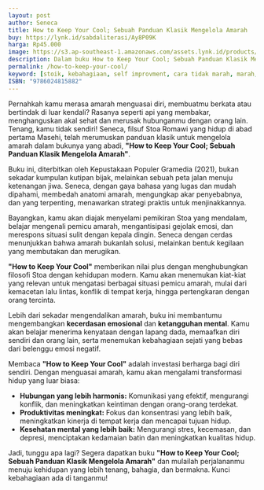 ```yaml
---
layout: post
author: Seneca
title: How to Keep Your Cool; Sebuah Panduan Klasik Mengelola Amarah
buy: https://lynk.id/sabdaliterasi/Ay8P09K
harga: Rp45.000
image: https://s3.ap-southeast-1.amazonaws.com/assets.lynk.id/products/30-11-2023/1701360238702_6156973
description: Dalam buku How to Keep Your Cool; Sebuah Panduan Klasik Mengelola Amarah, Seneca mengajarkan berbagai prinsip dan strategi untuk mengelola emosi, khus
permalink: /how-to-keep-your-cool/
keyword: [stoik, kebahagiaan, self improvment, cara tidak marah, marah, agar tidak gampang marah]
ISBN: "9786024815882"
---
```

<p>Pernahkah kamu merasa amarah menguasai diri, membuatmu berkata atau bertindak di luar kendali? Rasanya seperti api yang membakar, menghanguskan akal sehat dan merusak hubunganmu dengan orang lain. Tenang, kamu tidak sendiri! Seneca, filsuf Stoa Romawi yang hidup di abad pertama Masehi, telah merumuskan panduan klasik untuk mengelola amarah dalam bukunya yang abadi, <strong>"How to Keep Your Cool; Sebuah Panduan Klasik Mengelola Amarah"</strong>.</p><p>Buku ini, diterbitkan oleh Kepustakaan Populer Gramedia (2021), bukan sekadar kumpulan kutipan bijak, melainkan sebuah peta jalan menuju ketenangan jiwa. Seneca, dengan gaya bahasa yang lugas dan mudah dipahami, membedah anatomi amarah, mengungkap akar penyebabnya, dan yang terpenting, menawarkan strategi praktis untuk menjinakkannya.</p><p>Bayangkan, kamu akan diajak menyelami pemikiran Stoa yang mendalam, belajar mengenali pemicu amarah, mengantisipasi gejolak emosi, dan merespons situasi sulit dengan kepala dingin. Seneca dengan cerdas menunjukkan bahwa amarah bukanlah solusi, melainkan bentuk kegilaan yang membutakan dan merugikan.</p><p><strong>"How to Keep Your Cool"</strong> memberikan nilai plus dengan menghubungkan filosofi Stoa dengan kehidupan modern. Kamu akan menemukan kiat-kiat yang relevan untuk mengatasi berbagai situasi pemicu amarah, mulai dari kemacetan lalu lintas, konflik di tempat kerja, hingga pertengkaran dengan orang tercinta.</p><p>Lebih dari sekadar mengendalikan amarah, buku ini membantumu mengembangkan <strong>kecerdasan emosional</strong> dan <strong>ketangguhan mental</strong>. Kamu akan belajar menerima kenyataan dengan lapang dada, memaafkan diri sendiri dan orang lain, serta menemukan kebahagiaan sejati yang bebas dari belenggu emosi negatif.</p><p>Membaca <strong>"How to Keep Your Cool"</strong> adalah investasi berharga bagi diri sendiri. Dengan menguasai amarah, kamu akan mengalami transformasi hidup yang luar biasa:</p><ul><li><strong>Hubungan yang lebih harmonis:</strong> Komunikasi yang efektif, mengurangi konflik, dan meningkatkan keintiman dengan orang-orang terdekat.</li><li><strong>Produktivitas meningkat:</strong> Fokus dan konsentrasi yang lebih baik, meningkatkan kinerja di tempat kerja dan mencapai tujuan hidup.</li><li><strong>Kesehatan mental yang lebih baik:</strong> Mengurangi stres, kecemasan, dan depresi, menciptakan kedamaian batin dan meningkatkan kualitas hidup.</li></ul><p>Jadi, tunggu apa lagi? Segera dapatkan buku <strong>"How to Keep Your Cool; Sebuah Panduan Klasik Mengelola Amarah"</strong> dan mulailah perjalananmu menuju kehidupan yang lebih tenang, bahagia, dan bermakna. Kunci kebahagiaan ada di tanganmu!</p>
